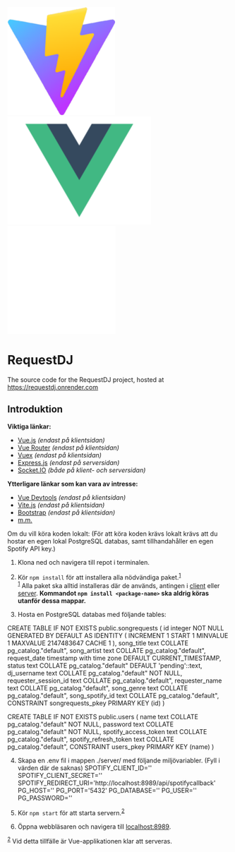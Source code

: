 ![Vite.js ><](./vite.js.png)
![Vue.js ><](./vue.js.png)
![Socket.IO ><](./socket.io.png)

# RequestDJ

The source code for the RequestDJ project, hosted at https://requestdj.onrender.com

## Introduktion

**Viktiga länkar:**

- [Vue.js](https://vuejs.org/) _(endast på klientsidan)_
- [Vue Router](https://router.vuejs.org/) _(endast på klientsidan)_
- [Vuex](https://vuex.vuejs.org/) _(endast på klientsidan)_
- [Express.js](https://expressjs.com/) _(endast på serversidan)_
- [Socket.IO](https://socket.io/) _(både på klient- och serversidan)_

**Ytterligare länkar som kan vara av intresse:**

- [Vue Devtools](https://devtools.vuejs.org/) _(endast på klientsidan)_
- [Vite.js](https://vitejs.dev/) _(endast på klientsidan)_
- [Bootstrap](https://getbootstrap.com/) _(endast på klientsidan)_
- [m.m.](https://www.npmjs.com/)

Om du vill köra koden lokalt: (För att köra koden krävs lokalt krävs att du hostar en egen lokal PostgreSQL databas, samt tillhandahåller en egen Spotify API key.)

1. Klona ned och navigera till repot i terminalen.

2. Kör `npm install` för att installera alla nödvändiga paket.<sup>[1](#1)</sup><br />
<span id="footnote1"><sup>[1](#1)</sup> Alla paket ska alltid installeras där de används, antingen i [client](./client/) eller [server](./server/). **Kommandot `npm install <package-name>` ska aldrig köras utanför dessa mappar.**</span>

3. Hosta en PostgreSQL databas med följande tables:

CREATE TABLE IF NOT EXISTS public.songrequests
(
    id integer NOT NULL GENERATED BY DEFAULT AS IDENTITY ( INCREMENT 1 START 1 MINVALUE 1 MAXVALUE 2147483647 CACHE 1 ),
    song_title text COLLATE pg_catalog."default",
    song_artist text COLLATE pg_catalog."default",
    request_date timestamp with time zone DEFAULT CURRENT_TIMESTAMP,
    status text COLLATE pg_catalog."default" DEFAULT 'pending'::text,
    dj_username text COLLATE pg_catalog."default" NOT NULL,
    requester_session_id text COLLATE pg_catalog."default",
    requester_name text COLLATE pg_catalog."default",
    song_genre text COLLATE pg_catalog."default",
    song_spotify_id text COLLATE pg_catalog."default",
    CONSTRAINT songrequests_pkey PRIMARY KEY (id)
)


CREATE TABLE IF NOT EXISTS public.users
(
    name text COLLATE pg_catalog."default" NOT NULL,
    password text COLLATE pg_catalog."default" NOT NULL,
    spotify_access_token text COLLATE pg_catalog."default",
    spotify_refresh_token text COLLATE pg_catalog."default",
    CONSTRAINT users_pkey PRIMARY KEY (name)
)

4. Skapa en .env fil i mappen ./server/ med följande miljövariabler. (Fyll i värden där de saknas)
SPOTIFY_CLIENT_ID='' 
SPOTIFY_CLIENT_SECRET=''
SPOTIFY_REDIRECT_URI='http://localhost:8989/api/spotifycallback'
PG_HOST=''
PG_PORT='5432'
PG_DATABASE=''
PG_USER=''
PG_PASSWORD=''

5. Kör `npm start` för att starta servern.<sup>[2](#2)</sup>

6. Öppna webbläsaren och navigera till [localhost:8989](http://localhost:8989/).



<span id="footnote1"><sup>[2](#2)</sup> Vid detta tillfälle är Vue-applikationen klar att serveras.</span>